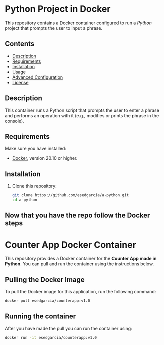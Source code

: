 # Python Project in Docker

This repository contains a Docker container configured to run a *Python* project that prompts the user to input a phrase.

## Contents

- [Description](#description)
- [Requirements](#requirements)
- [Installation](#installation)
- [Usage](#usage)
- [Advanced Configuration](#advanced-configuration)
- [License](#license)

## Description

This container runs a Python script that prompts the user to enter a phrase and performs an operation with it (e.g., modifies or prints the phrase in the console).

## Requirements

Make sure you have installed:

- [Docker](https://www.docker.com/), version 20.10 or higher.

## Installation

1. Clone this repository:

   ```bash
   git clone https://github.com/esedgarcia/a-python.git
   cd a-python
   ```
   
## Now that you have the repo follow the Docker steps
# Counter App Docker Container

This repository provides a Docker container for the **Counter App made in Python**. You can pull and run the container using the instructions below.

## Pulling the Docker Image

To pull the Docker image for this application, run the following command:

```bash
docker pull esedgarcia/counterapp:v1.0
```

## Running the container

After you have made the pull you can run the container using:

```bash
docker run -it esedgarcia/counterapp:v1.0
```
